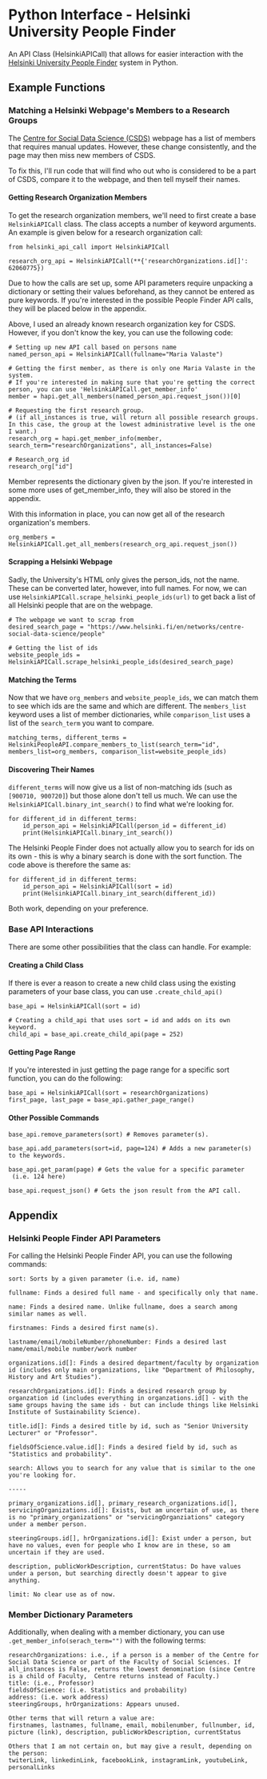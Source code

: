 
# Python Interface - Helsinki University People Finder

An API Class (HelsinkiAPICall) that allows for easier interaction with the [Helsinki University People Finder](https://www.helsinki.fi/en/api/people/contacts) system in Python.

## Example Functions

### Matching a Helsinki Webpage's Members to a Research Groups
The [Centre for Social Data Science (CSDS)](https://www.helsinki.fi/en/networks/centre-social-data-science/people) webpage has a list of members that requires manual updates. However, these change consistently, and the page may then miss new members of CSDS.

To fix this, I'll run code that will find who out who is considered to be a part of CSDS, compare it to the webpage, and then tell myself their names.

#### Getting Research Organization Members
To get the research organization members, we'll need to first create a base `HelsinkiAPICall` class. The class accepts a number of keyword arguments. An example is given below for a research organization call:
```
from helsinki_api_call import HelsinkiAPICall

research_org_api = HelsinkiAPICall(**{'researchOrganizations.id[]': 62060775})
```
Due to how the calls are set up, some API parameters require unpacking a dictionary or setting their values beforehand, as they cannot be entered as pure keywords. If you're interested in the possible People Finder API calls, they will be placed below in the appendix.

Above, I used an already known research organization key for CSDS. However, if you don't know the key, you can use the following code:
```
# Setting up new API call based on persons name
named_person_api = HelsinkiAPICall(fullname="Maria Valaste")

# Getting the first member, as there is only one Maria Valaste in the system.
# If you're interested in making sure that you're getting the correct person, you can use 'HelsinkiAPICall.get_member_info'
member = hapi.get_all_members(named_person_api.request_json())[0]

# Requesting the first research group.
# (if all_instances is true, will return all possible research groups. In this case, the group at the lowest administrative level is the one I want.)
research_org = hapi.get_member_info(member, search_term="researchOrganizations", all_instances=False)

# Research_org id
research_org["id"]
```
Member represents the dictionary given by the json. If you're interested in some more uses of get_member_info, they will also be stored in the appendix.

With this information in place, you can now get all of the research organization's members.

```
org_members = HelsinkiAPICall.get_all_members(research_org_api.request_json())
```

#### Scrapping a Helsinki Webpage
Sadly, the University's HTML only gives the person_ids, not the name. These can be converted later, however, into full names. For now, we can use `HelsinkiAPICall.scrape_helsinki_people_ids(url)` to get back a list of all Helsinki people that are on the webpage.

```
# The webpage we want to scrap from
desired_search_page = "https://www.helsinki.fi/en/networks/centre-social-data-science/people"

# Getting the list of ids
website_people_ids = HelsinkiAPICall.scrape_helsinki_people_ids(desired_search_page)
```
#### Matching the Terms
Now that we have `org_members` and `website_people_ids`, we can match them to see which ids are the same and which are different. The `members_list` keyword uses a list of member dictionaries, while `comparison_list` uses a list of the `search_term` you want to compare.
```
matching_terms, different_terms = HelsinkiPeopleAPI.compare_members_to_list(search_term="id", members_list=org_members, comparison_list=website_people_ids)
```
#### Discovering Their Names
`different_terms` will now give us a list of non-matching ids (such as `[900710, 900720]`) but those alone don't tell us much. We can use the `HelsinkiAPICall.binary_int_search()` to find what we're looking for.

```
for different_id in different_terms:
    id_person_api = HelsinkiAPICall(person_id = different_id)
    print(HelsinkiAPICall.binary_int_search())
```

The Helsinki People Finder does not actually allow you to search for ids on its own - this is why a binary search is done with the sort function. The code above is therefore the same as:

```
for different_id in different_terms:
    id_person_api = HelsinkiAPICall(sort = id)
    print(HelsinkiAPICall.binary_int_search(different_id))
```
Both work, depending on your preference.

### Base API Interactions
There are some other possibilities that the class can handle. For example:
#### Creating a Child Class
If there is ever a reason to create a new child class using the existing parameters of your base class, you can use `.create_child_api()`

```
base_api = HelsinkiAPICall(sort = id)

# Creating a child_api that uses sort = id and adds on its own keyword.
child_api = base_api.create_child_api(page = 252)
```

#### Getting Page Range
If you're interested in just getting the page range for a specific sort function, you can do the following:

```
base_api = HelsinkiAPICall(sort = researchOrganizations)
first_page, last_page = base_api.gather_page_range()
```

#### Other Possible Commands
```
base_api.remove_parameters(sort) # Removes parameter(s).

base_api.add_parameters(sort=id, page=124) # Adds a new parameter(s) to the keywords.

base_api.get_param(page) # Gets the value for a specific parameter
 (i.e. 124 here)

base_api.request_json() # Gets the json result from the API call.
```



## Appendix

### Helsinki People Finder API Parameters

For calling the Helsinki People Finder API, you can use the following commands:

```
sort: Sorts by a given parameter (i.e. id, name)

fullname: Finds a desired full name - and specifically only that name.

name: Finds a desired name. Unlike fullname, does a search among similar names as well.

firstnames: Finds a desired first name(s).

lastname/email/mobileNumber/phoneNumber: Finds a desired last name/email/mobile number/work number

organizations.id[]: Finds a desired department/faculty by organization id (includes only main organizations, like "Department of Philosophy, History and Art Studies").

researchOrganizations.id[]: Finds a desired research group by organzation id (includes everything in organzations.id[] - with the same groups having the same ids - but can include things like Helsinki Institute of Sustainability Science).

title.id[]: Finds a desired title by id, such as "Senior University Lecturer" or "Professor".

fieldsOfScience.value.id[]: Finds a desired field by id, such as "Statistics and probability".

search: Allows you to search for any value that is similar to the one you're looking for.

-----

primary_organizations.id[], primary_research_organizations.id[], servicingOrganizations.id[]: Exists, but am uncertain of use, as there is no "primary_organizations" or "servicingOrganziations" category under a member person.

steeringGroups.id[], hrOrganizations.id[]: Exist under a person, but have no values, even for people who I know are in these, so am uncertain if they are used.

description, publicWorkDescription, currentStatus: Do have values under a person, but searching directly doesn't appear to give anything.

limit: No clear use as of now.
```

### Member Dictionary Parameters

Additionally, when dealing with a member dictionary, you can use `.get_member_info(serach_term="")` with the following terms:

```
researchOrganizations: i.e., if a person is a member of the Centre for Social Data Science or part of the Faculty of Social Sciences. If all_instances is False, returns the lowest denomination (since Centre is a child of Faculty,  Centre returns instead of Faculty.)
title: (i.e., Professor)
fieldsOfScience: (i.e. Statistics and probability)
address: (i.e. work address)
steeringGroups, hrOrganizations: Appears unused.

Other terms that will return a value are:
firstnames, lastnames, fullname, email, mobilenumber, fullnumber, id, picture (link), description, publicWorkDescription, currentStatus

Others that I am not certain on, but may give a result, depending on the person:
twiterLink, linkedinLink, facebookLink, instagramLink, youtubeLink, personalLinks
```
